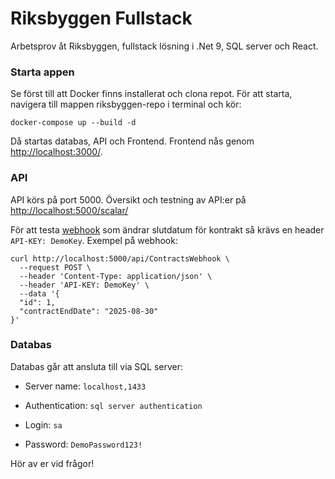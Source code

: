 # Riksbyggen Fullstack
Arbetsprov åt Riksbyggen, fullstack lösning i .Net 9, SQL server och React.

### Starta appen
Se först till att Docker finns installerat och clona repot.
För att starta, navigera till mappen riksbyggen-repo i terminal och kör:

```docker-compose up --build -d```

Då startas databas, API och Frontend. Frontend nås genom [http://localhost:3000/](http://localhost:3000/).

### API
API körs på port 5000. Översikt och testning av API:er på [http://localhost:5000/scalar/](http://localhost:5000/scalar/)

För att testa [webhook](http://localhost:5000/scalar/#tag/contractswebhook/post/api/ContractsWebhook) som ändrar slutdatum för kontrakt så krävs en header ```API-KEY: DemoKey```. Exempel på webhook:
```
curl http://localhost:5000/api/ContractsWebhook \
  --request POST \
  --header 'Content-Type: application/json' \
  --header 'API-KEY: DemoKey' \
  --data '{
  "id": 1,
  "contractEndDate": "2025-08-30"
}'
```
### Databas
Databas går att ansluta till via SQL server:

* Server name: ```localhost,1433``` 

* Authentication: ```sql server authentication```

* Login: ```sa```

* Password: ```DemoPassword123!```


Hör av er vid frågor!

